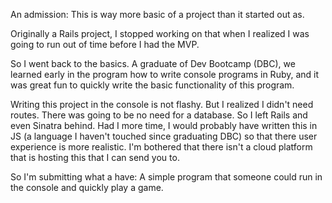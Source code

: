 An admission: This is way more basic of a project than it started out as. 

Originally a Rails project, I stopped working on that when I realized I was going to run out of time before I had the MVP.

So I went back to the basics. A graduate of Dev Bootcamp (DBC), we learned early in the program how to write console programs in Ruby, and it was great fun to quickly write the basic functionality of this program.

Writing this project in the console is not flashy. But I realized I didn't need routes. There was going to be no need for a database. So I left Rails and even Sinatra behind. Had I more time, I would probably have written this in JS (a language I haven't touched since graduating DBC) so that there user experience is more realistic. I'm bothered that there isn't a cloud platform that is hosting this that I can send you to. 

So I'm submitting what a have: A simple program that someone could run in the console and quickly play a game.